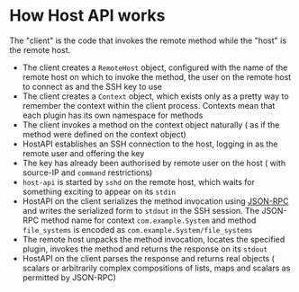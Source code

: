 
# How Host API works

The "client" is the code that invokes the remote method while the "host" is the remote host.

 + The client creates a `RemoteHost` object, configured with the name of the remote host on which to invoke the method, the user on the remote host to connect as and the SSH key to use
 + The client creates a `Context` object, which exists only as a pretty way to remember the context within the client process.  Contexts mean that each plugin has its own namespace for methods
 + The client invokes a method on the context object naturally ( as if the method were defined on the context object)
 + HostAPI establishes an SSH connection to the host, logging in as the remote user and offering the key
 + The key has already been authorised by remote user on the host ( with source-IP and `command` restrictions)
 + `host-api` is started by `sshd` on the remote host, which waits for something exciting to appear on its `stdin`
 + HostAPI on the client serializes the method invocation using [JSON-RPC] and writes the serialized form to `stdout` in the SSH session.  The JSON-RPC method name for context `com.example.System` and method `file_systems` is encoded as `com.example.System/file_systems`
 + The remote host unpacks the method invocation, locates the specified plugin, invokes the method and returns the response on its `stdout`
 + HostAPI on the client parses the response and returns real objects ( scalars or arbitrarily complex compositions of lists, maps and scalars as permitted by JSON-RPC)

  [JSON-RPC]: http://www.jsonrpc.org/

